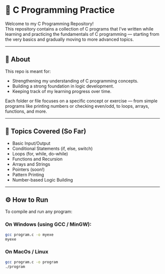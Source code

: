 # 🧠 C Programming Practice

Welcome to my C Programming Repository!  
This repository contains a collection of C programs that I’ve written while learning and practicing the fundamentals of C programming — starting from the very basics and gradually moving to more advanced topics.

---

## 📘 About
This repo is meant for:
- Strengthening my understanding of C programming concepts.
- Building a strong foundation in logic development.
- Keeping track of my learning progress over time.

Each folder or file focuses on a specific concept or exercise — from simple programs like printing numbers or checking even/odd, to loops, arrays, functions, and more.

---

## 🧩 Topics Covered (So Far)
- Basic Input/Output  
- Conditional Statements (if, else, switch)  
- Loops (for, while, do-while)  
- Functions and Recursion  
- Arrays and Strings  
- Pointers (soon!)  
- Pattern Printing  
- Number-based Logic Building  

---

## ⚙️ How to Run
To compile and run any program:

### On Windows (using GCC / MinGW):
```bash
gcc program.c -o myexe
myexe
```
### On MacOs / Linux 
```bash  
gcc program.c -o program
./program
